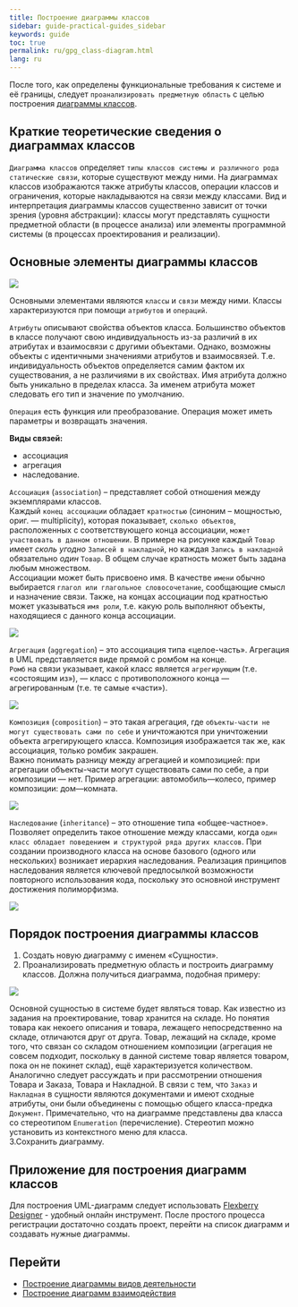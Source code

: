 ```yaml
---
title: Построение диаграммы классов
sidebar: guide-practical-guides_sidebar
keywords: guide
toc: true
permalink: ru/gpg_class-diagram.html
lang: ru
---
```


После того, как определены функциональные требования к системе и её границы, следует `проанализировать предметную область` с целью построения [диаграммы классов](fd_class-diagram.html).

## Краткие теоретические сведения о диаграммах классов

`Диаграмма классов` определяет `типы классов системы и различного рода статические связи`, которые существуют между ними. На диаграммах классов изображаются также атрибуты классов, операции классов и ограничения, которые накладываются на связи между классами. Вид и интерпретация диаграммы классов существенно зависит от точки зрения (уровня абстракции): классы могут представлять сущности предметной области (в процессе анализа) или элементы программной системы (в процессах проектирования и реализации).

## Основные элементы диаграммы классов
 
![](/images/pages/guides/flexberry-designer/class-diagram-elements.png)

Основными элементами являются `классы` и `связи` между ними. Классы характеризуются при помощи `атрибутов` и `операций`.

`Атрибуты` описывают свойства объектов класса. Большинство объектов в классе получают свою индивидуальность из-за различий в их атрибутах и взаимосвязи с другими объектами. Однако, возможны объекты с идентичными значениями атрибутов и взаимосвязей. Т.е. индивидуальность объектов определяется самим фактом их существования, а не различиями в их свойствах. Имя атрибута должно быть уникально в пределах класса. За именем атрибута может следовать его тип и значение по умолчанию.

`Операция` есть функция или преобразование. Операция может иметь параметры и возвращать значения.

__Виды связей:__
* ассоциация
* агрегация
* наследование. 

`Ассоциация` (`association`) – представляет собой отношения между экземплярами классов.   
Каждый `конец ассоциации` обладает `кратностью` (синоним – мощностью, ориг. — multiplicity), которая показывает, `сколько объектов`, расположенных с соответствующего конца ассоциации, `может участвовать в данном отношении`. В примере на рисунке каждый `Товар` имеет _сколь угодно_ `Записей в накладной`, но каждая `Запись в накладной` обязательно _один_ `Товар`. В общем случае кратность может быть задана любым множеством.  
Ассоциации может быть присвоено имя. В качестве `имени` обычно выбирается `глагол или глагольное словосочетание`, сообщающие смысл и назначение связи.
Также, на концах ассоциации под кратностью может указываться `имя роли`, т.е. какую роль выполняют объекты, находящиеся с данного конца ассоциации.

![](/images/pages/guides/flexberry-designer/association.png)

`Агрегация` (`aggregation`) – это ассоциация типа «целое-часть». Агрегация в UML представляется виде прямой с ромбом на конце.  
`Ромб` на связи указывает, какой класс является `агрегирующим` (т.е. «состоящим из»), — класс с противоположного конца — агрегированным (т.е. те самые «части»). 

![](/images/pages/guides/flexberry-designer/aggregation.png)

`Композиция` (`composition`) – это такая агрегация, где `объекты-части не могут существовать сами по себе` и уничтожаются при уничтожении объекта агрегирующего класса. Композиция изображается так же, как ассоциация, только ромбик закрашен.  
Важно понимать разницу между агрегацией и композицией: при агрегации объекты-части могут существовать сами по себе, а при композиции — нет. Пример агрегации: автомобиль—колесо, пример композиции: дом—комната.

![](/images/pages/guides/flexberry-designer/composition.png) 

`Наследование` (`inheritance`) – это отношение типа «общее-частное». Позволяет определить такое отношение между классами, когда `один класс обладает поведением и структурой ряда других классов`. При создании производного класса на основе базового (одного или нескольких) возникает иерархия наследования. Реализация принципов наследования является ключевой предпосылкой возможности повторного использования кода, поскольку это основной инструмент достижения полиморфизма.

![](/images/pages/guides/flexberry-designer/inheritance.png) 

## Порядок построения диаграммы классов

1.	Создать новую диаграмму с именем «Сущности».
2.	Проанализировать предметную область и построить диаграмму классов. Должна получиться диаграмма, подобная примеру:

![](/images/pages/guides/flexberry-designer/class-diagram.png) 

Основной сущностью в системе будет являться товар. Как известно из задания на проектирование, товар хранится на складе. Но понятия товара как некоего описания и товара, лежащего непосредственно на складе, отличаются друг от друга. Товар, лежащий на складе, кроме того, что связан со складом отношением композиции (агрегация не совсем подходит, поскольку в данной системе товар является товаром, пока он не покинет склад), ещё характеризуется количеством. Аналогично следует рассуждать и при рассмотрении отношения Товара и Заказа, Товара и Накладной. В связи с тем, что `Заказ` и `Накладная` в сущности являются документами и имеют сходные атрибуты, они были объединены с помощью общего класса-предка `Документ`. Примечательно, что на диаграмме представлены два класса со стереотипом `Enumeration` (перечисление). Стереотип можно установить из контекстного меню для класса.  
3.Сохранить диаграмму.

## Приложение для построения диаграмм классов

Для построения UML-диаграмм следует использовать [Flexberry Designer](https://designer.flexberry.net) - удобный онлайн инструмент. После простого процесса регистрации достаточно создать проект, перейти на список диаграмм и создавать нужные диаграммы.

## Перейти

* <i class="fa fa-arrow-left" aria-hidden="true"></i> [Построение диаграммы видов деятельности](gpg_activity-diagram.html)
* [Построение диаграмм взаимодействия](gpg_interaction-diagram.html) <i class="fa fa-arrow-right" aria-hidden="true"></i>
